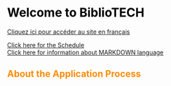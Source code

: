 <style>
H1{color:Black !important;}
H2{color:DarkOrange !important;}
p{color:Black !important;}
</style>

# Welcome to BiblioTECH
<span style="color: red;">[Cliquez ici pour accéder au site en français](/index-fr.html)</span>
 
[Click here for the Schedule](https://claraturp.github.io/Website_Test/schedule.html) <br>
[Click here for information about MARKDOWN language](https://claraturp.github.io/Website_Test/markdown.html)

## About the Application Process

